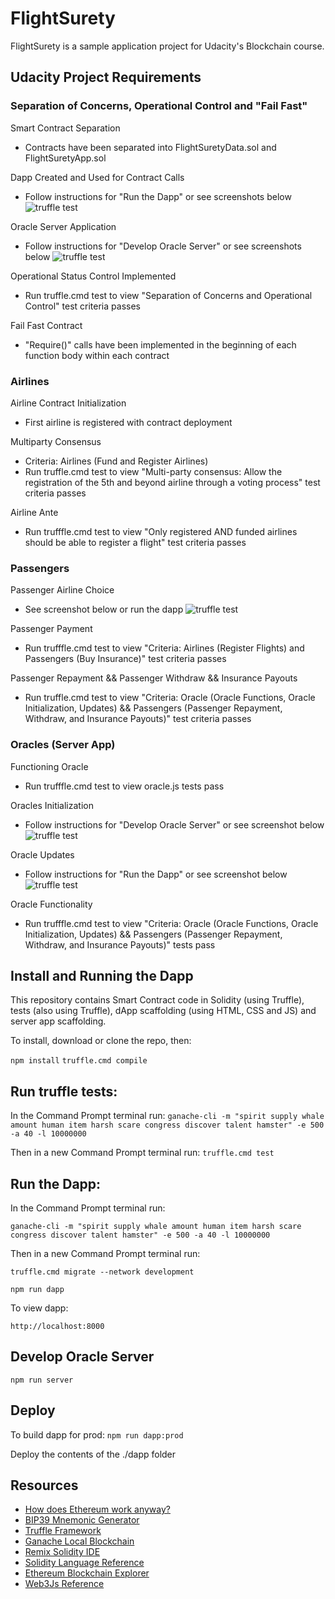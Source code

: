 # FlightSurety

FlightSurety is a sample application project for Udacity's Blockchain course.

## Udacity Project Requirements

### Separation of Concerns, Operational Control and "Fail Fast"

Smart Contract Separation
* Contracts have been separated into FlightSuretyData.sol and FlightSuretyApp.sol

Dapp Created and Used for Contract Calls
* Follow instructions for "Run the Dapp" or see screenshots below
![truffle test](images/runthedapp.PNG)

Oracle Server Application
* Follow instructions for "Develop Oracle Server" or see screenshots below
![truffle test](images/developoracleserver.PNG)

Operational Status Control Implemented
* Run truffle.cmd test to view "Separation of Concerns and Operational Control" test criteria passes

Fail Fast Contract
* "Require()" calls have been implemented in the beginning of each function body within each contract


### Airlines
Airline Contract Initialization
* First airline is registered with contract deployment

Multiparty Consensus
* Criteria: Airlines (Fund and Register Airlines)
* Run truffle.cmd test to view "Multi-party consensus: Allow the registration of the 5th and beyond airline through a voting process" test criteria passes

Airline Ante
* Run trufffle.cmd test to view "Only registered AND funded airlines should be able to register a flight" test criteria passes


### Passengers
Passenger Airline Choice
* See screenshot below or run the dapp
![truffle test](images/passengerchoice.PNG)

Passenger Payment
* Run trufffle.cmd test to view "Criteria: Airlines (Register Flights) and Passengers (Buy Insurance)" test criteria passes

Passenger Repayment && Passenger Withdraw && Insurance Payouts
* Run truffle.cmd test to view "Criteria: Oracle (Oracle Functions, Oracle Initialization, Updates) && Passengers (Passenger Repayment, Withdraw, and Insurance Payouts)" test criteria passes


### Oracles (Server App)
Functioning Oracle
* Run trufffle.cmd test to view oracle.js tests pass

Oracles Initialization
* Follow instructions for "Develop Oracle Server" or see screenshot below
![truffle test](images/developoracleserver.PNG)

Oracle Updates
* Follow instructions for "Run the Dapp" or see screenshot below
![truffle test](images/oracleupdates.PNG)

Oracle Functionality
* Run trufffle.cmd test to view "Criteria: Oracle (Oracle Functions, Oracle Initialization, Updates) && Passengers (Passenger Repayment, Withdraw, and Insurance Payouts)" tests pass


## Install and Running the Dapp

This repository contains Smart Contract code in Solidity (using Truffle), tests (also using Truffle), dApp scaffolding (using HTML, CSS and JS) and server app scaffolding.

To install, download or clone the repo, then:

`npm install`
`truffle.cmd compile`

## Run truffle tests:

In the Command Prompt terminal run:
`ganache-cli -m "spirit supply whale amount human item harsh scare congress discover talent hamster" -e 500 -a 40 -l 10000000`

Then in a new Command Prompt terminal run:
`truffle.cmd test`

## Run the Dapp:

In the Command Prompt terminal run:

`ganache-cli -m "spirit supply whale amount human item harsh scare congress discover talent hamster" -e 500 -a 40 -l 10000000`

Then in a new Command Prompt terminal run:

`truffle.cmd migrate --network development`

`npm run dapp`

To view dapp:

`http://localhost:8000`

## Develop Oracle Server

`npm run server`

## Deploy

To build dapp for prod:
`npm run dapp:prod`

Deploy the contents of the ./dapp folder


## Resources

* [How does Ethereum work anyway?](https://medium.com/@preethikasireddy/how-does-ethereum-work-anyway-22d1df506369)
* [BIP39 Mnemonic Generator](https://iancoleman.io/bip39/)
* [Truffle Framework](http://truffleframework.com/)
* [Ganache Local Blockchain](http://truffleframework.com/ganache/)
* [Remix Solidity IDE](https://remix.ethereum.org/)
* [Solidity Language Reference](http://solidity.readthedocs.io/en/v0.4.24/)
* [Ethereum Blockchain Explorer](https://etherscan.io/)
* [Web3Js Reference](https://github.com/ethereum/wiki/wiki/JavaScript-API)
